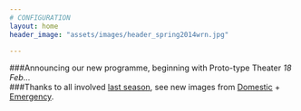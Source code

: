 ```yaml
---
# CONFIGURATION
layout: home
header_image: "assets/images/header_spring2014wrn.jpg"

---
```

###Announcing our new programme, beginning with Proto-type Theater *18 Feb*…        
###Thanks to all involved [last season](/archive/2013-autumnwinter), see new images from [Domestic](/galleries/2013-domestic) + [Emergency](/galleries/2013-emergency).
